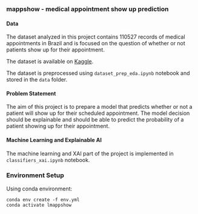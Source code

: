 ### mappshow - medical appointment show up prediction


#### Data
The dataset analyzed in this project contains 110527 records of medical appointments in Brazil and is focused on the question of whether or not patients show up for their appointment.

The dataset is available on [Kaggle](https://www.kaggle.com/joniarroba/noshowappointments).

The dataset is preprocessed using `dataset_prep_eda.ipynb` notebook and stored in the `data` folder.


#### Problem Statement
The aim of this project is to prepare a model that predicts whether or not a patient will show up for their scheduled appointment. The model decision should be explainable and should be able to predict the probability of a patient showing up for their appointment.


#### Machine Learning and Explainable AI
The machine learning and XAI part of the project is implemented in `classifiers_xai.ipynb` notebook.

### Environment Setup

Using conda environment:

    conda env create -f env.yml
    conda activate lmappshow